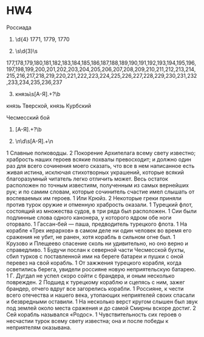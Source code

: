 # HW4

Россиада

1. \d{4}
1771, 1779, 1770

2.  \s\d{3}\s

177,178,179,180,181,182,183,184,185,186,187,188,189,190,191,192,193,194,195,196,197,198,199,200,201,202,203,204,205,206,207,208,209,210,211,212,213,214,215,216,217,218,219,220,221,222,223,224,225,226,227,228,229,230,231,232,233,234,235,236,237

3.  князь\s[А-Я].+?\b

князь Тверской, князь Курбский


Чесмесский бой

1.   [А-Я].+?\b

2.  \n\d\s[А-Я].+\n


1 Славные полководцы.
2 Покорение Архипелага всему свету известно; храбрость наших героев всякие похвалы превосходит; и должно один раз для всего сочинения моего сказать, что все в нем написанное есть живая истина, исключая стихотворных украшений, которые всякий благоразумный читатель легко отличить может. Весь остаток расположен по точным известиям, полученным из самых вернейших рук; и по самим словам, которые сочинитель счастие имел слышать от воспеваемых им героев.
1 Или Крюйз.
2 Некоторые греки приняли против турок оружие и отменную храбрость оказали.
1 Турецкий флот, состоящий из множества судов, в три ряда был расположен.
1 Сии были подлинные слова одного канонера, у которого ядром обе ноги оторвало.
1 Гассан-бей — паша, предводитель турецкого флота.
1 На корабле «Трех иерархов» в самом деле ни один человек во время его сражения не убит, не ранен, хотя корабль в сильном огне был.
1 Крузово и Плещеево спасение сколь ни удивительно, но оно верно и справедливо.
1 Будучи послан к северной части Чесмесской бухты, сбил турков с поставленной ими на береге батареи и пушки с оной перевез на свой корабль.
1 От зажжения турецкого корабля, когда осветились берега, увидели россияне новую неприятельскую батарею.
1 Г. Дугдал не успел скоро сойти с брандера, и оным несколько поврежден.
2 Подшед к турецкому кораблю и сцепясь с ним, зажег брандер, отчего вдруг все загорелись корабли.
1 Россияне, к чести всего отечества и нашего века, утопающих неприятелей своих спасали и безвредными оставили.
1 На несколько верст кругом слышен был звук под землей около места сражения и до самой Смирны вскоре достиг.
2 Сей корабль назывался «Родос».
1 Чувствительность сих героев о несчастии турок всему свету известна; она и после победы к неприятелям оказывана.
